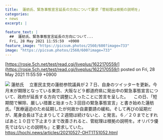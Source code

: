 ```yaml
---
title:  蓮舫氏、緊急事態宣言延長の方向について要求「菅総理は根拠の説明を」  
categories:
- news
excerpt: |
  
feature_text: |
  ##  蓮舫氏、緊急事態宣言延長の方向について...
  Fri, 28 May 2021 11:55:59  +0900
feature_image: "https://picsum.photos/2560/600?image=733"
image: "https://picsum.photos/2560/600?image=733"
---
```


[https://rosie.5ch.net/test/read.cgi/liveplus/1622170559/](https://rosie.5ch.net/test/read.cgi/liveplus/1622170559/)
posted on Fri, 28 May 2021 11:55:59  +0900

<!--more-->

![](https://hochi.news/images/2021/05/27/20210527-OHT1I51077-T.jpg) 蓮舫氏 　立憲民主党の蓮舫参院議員が２７日、自身のツイッターを更新。今月末が期限となっている東京、大阪など９都道府県に発出中の緊急事態宣言について、政府が延長する方向で調整に入ったことに苦言を呈した。 　この日、「短期間で解除、厳しい措置と始まった３回目の緊急事態宣言」と書き始めた蓮舫氏。「医療逼迫のため延期したが何故か自粛要請の緩和。そして再びの延期だが、尾身会長は下止まりして２週間は続けないと、と発言。６／２０までとすればあと１０日で下止まりまで改善されると、菅総理は根拠の説明を。オリパラ優先ではないとの説明も」と要求していた。 https://hochi.news/articles/20210527-OHT1T51052.html

